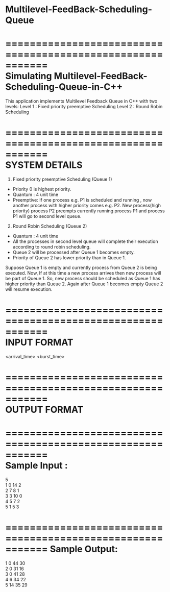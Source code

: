 # Multilevel-FeedBack-Scheduling-Queue
===========================================================  
  Simulating Multilevel-FeedBack-Scheduling-Queue-in-C++  
===========================================================  

This application implements Multilevel Feedback Queue in C++ with two levels:
Level 1 : Fixed priority preemptive Scheduling
Level 2 : Round Robin Scheduling  


===========================================================  
                    SYSTEM DETAILS  
===========================================================  

1. Fixed priority preemptive Scheduling (Queue 1)
 * Priority 0 is highest priority.
 * Quantum : 4 unit time
 * Preemptive:
If one process e.g. P1 is scheduled and running , now another process with higher priority comes e.g. P2. New process(high priority)
process P2 preempts currently running process P1 and process P1 will go to second level queue.

2. Round Robin Scheduling (Queue 2)
* Quantum : 4 unit time
* All the processes in second level queue will complete their execution according to round robin scheduling.
* Queue 2 will be processed after Queue 1 becomes empty.
* Priority of Queue 2 has lower priority than in Queue 1.


Suppose Queue 1 is empty and currently process from Queue 2 is being executed. Now, If at this time a new process arrives then new process will be part of Queue 1. So, new
process should be scheduled as Queue 1 has higher priority than Queue 2. Again after Queue 1 becomes empty Queue 2 will resume execution.


===========================================================  
                      INPUT FORMAT  
===========================================================  
<pid> <arrival_time> <burst_time> <priority>  

===========================================================  
                      OUTPUT FORMAT  
===========================================================  

<pid Response_Time Finish_Time Waiting_Time >  


===========================================================  
                      Sample Input :  
===========================================================  
5  
1 0 14 2  
2 7 8 1  
3 3 10 0  
4 5 7 2  
5 1 5 3  

===========================================================
                    Sample Output:
===========================================================
1 0 44 30  
2 0 31 16  
3 0 41 28  
4 6 34 22  
5 14 35 29  
